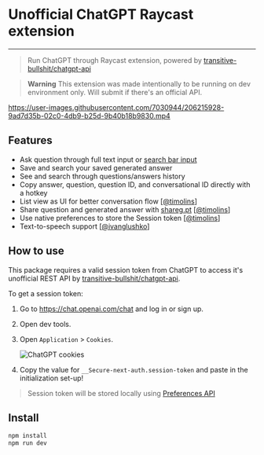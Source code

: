 # Unofficial ChatGPT Raycast extension

---

> Run ChatGPT through Raycast extension, powered by [transitive-bullshit/chatgpt-api](https://github.com/transitive-bullshit/chatgpt-api)

> **Warning**
> This extension was made intentionally to be running on dev environment only. Will submit if there's an official API.

https://user-images.githubusercontent.com/7030944/206215928-9ad7d35b-02c0-4db9-b25d-9b40b18b9830.mp4


## Features
- Ask question through full text input or [search bar input](https://github.com/abielzulio/chatgpt-raycast/commit/e53e3d6284917729064f52583e8a1a39ff1c3176)
- Save and search your saved generated answer
- See and search through questions/answers history
- Copy answer, question, question ID, and conversational ID directly with a hotkey
- List view as UI for better conversation flow [[@timolins](https://github.com/abielzulio/chatgpt-raycast/commit/e53e3d6284917729064f52583e8a1a39ff1c3176)]
- Share question and generated answer with [shareg.pt](https://shareg.pt) [[@timolins](https://github.com/abielzulio/chatgpt-raycast/commit/e53e3d6284917729064f52583e8a1a39ff1c3176)]
- Use native preferences to store the Session token [[@timolins](https://github.com/abielzulio/chatgpt-raycast/commit/e53e3d6284917729064f52583e8a1a39ff1c3176)]
- Text-to-speech support [[@ivanglushko](https://github.com/abielzulio/chatgpt-raycast/commit/dab566ed8f5f14a74a911395d47c8083b0df54e6)]


## How to use

This package requires a valid session token from ChatGPT to access it's unofficial REST API by [transitive-bullshit/chatgpt-api](https://github.com/transitive-bullshit/chatgpt-api). 

To get a session token:
1. Go to https://chat.openai.com/chat and log in or sign up.
2. Open dev tools.
3. Open `Application` > `Cookies`.

   ![ChatGPT cookies](https://github.com/transitive-bullshit/chatgpt-api/blob/main/media/session-token.png?raw=true)
   
4. Copy the value for `__Secure-next-auth.session-token` and paste in the initialization set-up!

> Session token will be stored locally using [Preferences API](https://developers.raycast.com/api-reference/preferences)

## Install

```bash
npm install
npm run dev
```
